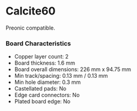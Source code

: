 # Calcite60

Preonic compatible.

### Board Characteristics

- Copper layer count: 2
- Board thickness: 1.6 mm
- Board overall dimensions: 226 mm x 94.75 mm
- Min track/spacing: 0.13 mm / 0.13 mm
- Min hole diameter: 0.3 mm
- Castellated pads: No
- Edge card connectors: No
- Plated board edge: No
